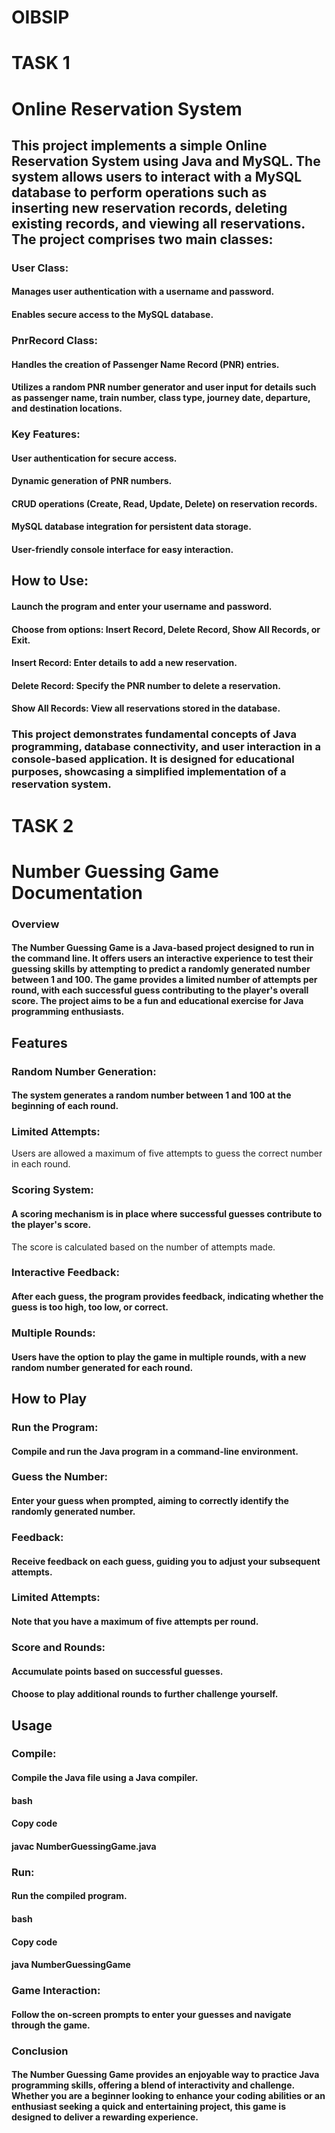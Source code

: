 # OIBSIP
# TASK 1
# Online Reservation System

## This project implements a simple Online Reservation System using Java and MySQL. The system allows users to interact with a MySQL database to perform operations such as inserting new reservation records, deleting existing records, and viewing all reservations. The project comprises two main classes:

### User Class:
#### Manages user authentication with a username and password.
#### Enables secure access to the MySQL database.

### PnrRecord Class:
#### Handles the creation of Passenger Name Record (PNR) entries.
#### Utilizes a random PNR number generator and user input for details such as passenger name, train number, class type, journey date, departure, and destination locations.

### Key Features:
#### User authentication for secure access.
#### Dynamic generation of PNR numbers.
#### CRUD operations (Create, Read, Update, Delete) on reservation records.
#### MySQL database integration for persistent data storage.
#### User-friendly console interface for easy interaction.

## How to Use:
#### Launch the program and enter your username and password.
#### Choose from options: Insert Record, Delete Record, Show All Records, or Exit.
#### Insert Record: Enter details to add a new reservation.
#### Delete Record: Specify the PNR number to delete a reservation.
#### Show All Records: View all reservations stored in the database.

### This project demonstrates fundamental concepts of Java programming, database connectivity, and user interaction in a console-based application. It is designed for educational purposes, showcasing a simplified implementation of a reservation system.

# TASK 2
# Number Guessing Game Documentation
### Overview
#### The Number Guessing Game is a Java-based project designed to run in the command line. It offers users an interactive experience to test their guessing skills by attempting to predict a randomly generated number between 1 and 100. The game provides a limited number of attempts per round, with each successful guess contributing to the player's overall score. The project aims to be a fun and educational exercise for Java programming enthusiasts.

## Features

### Random Number Generation:
#### The system generates a random number between 1 and 100 at the beginning of each round.

### Limited Attempts:
Users are allowed a maximum of five attempts to guess the correct number in each round.

### Scoring System:
#### A scoring mechanism is in place where successful guesses contribute to the player's score.
The score is calculated based on the number of attempts made.

### Interactive Feedback:
#### After each guess, the program provides feedback, indicating whether the guess is too high, too low, or correct.

### Multiple Rounds:
#### Users have the option to play the game in multiple rounds, with a new random number generated for each round.

## How to Play

### Run the Program:
#### Compile and run the Java program in a command-line environment.

### Guess the Number:
#### Enter your guess when prompted, aiming to correctly identify the randomly generated number.

### Feedback:
#### Receive feedback on each guess, guiding you to adjust your subsequent attempts.

### Limited Attempts:
#### Note that you have a maximum of five attempts per round.

### Score and Rounds:
#### Accumulate points based on successful guesses.
#### Choose to play additional rounds to further challenge yourself.

## Usage

### Compile:
#### Compile the Java file using a Java compiler.
#### bash
#### Copy code
#### javac NumberGuessingGame.java

### Run:
#### Run the compiled program.
#### bash
#### Copy code
#### java NumberGuessingGame

### Game Interaction:
#### Follow the on-screen prompts to enter your guesses and navigate through the game.

### Conclusion
#### The Number Guessing Game provides an enjoyable way to practice Java programming skills, offering a blend of interactivity and challenge. Whether you are a beginner looking to enhance your coding abilities or an enthusiast seeking a quick and entertaining project, this game is designed to deliver a rewarding experience.


